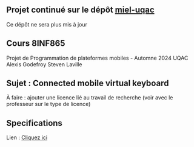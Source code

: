 ## Projet continué sur le dépôt [miel-uqac](https://github.com/miel-uqac/vka1)
Ce dépôt ne sera plus mis à jour

## Cours 8INF865
Projet de Programmation de plateformes mobiles - Automne 2024 UQAC
Alexis Godefroy
Steven Laville

## Sujet : Connected mobile virtual keyboard
À faire : ajouter une licence lié au travail de recherche (voir avec le professeur sur le type de licence)

## Specifications
Lien : [Cliquez ici](https://moodle.uqac.ca/mod/resource/view.php?id=401158)
